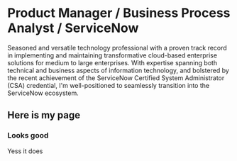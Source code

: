 # Product Manager / Business Process Analyst / ServiceNow 
Seasoned and versatile technology professional with a proven track record in implementing and maintaining transformative cloud-based enterprise solutions for medium to large enterprises. With expertise spanning both technical and business aspects of information technology, and bolstered by the recent achievement of the ServiceNow Certified System Administrator (CSA) credential, I'm well-positioned to seamlessly transition into the ServiceNow ecosystem.

## Here is my page

### Looks good

Yess it does
